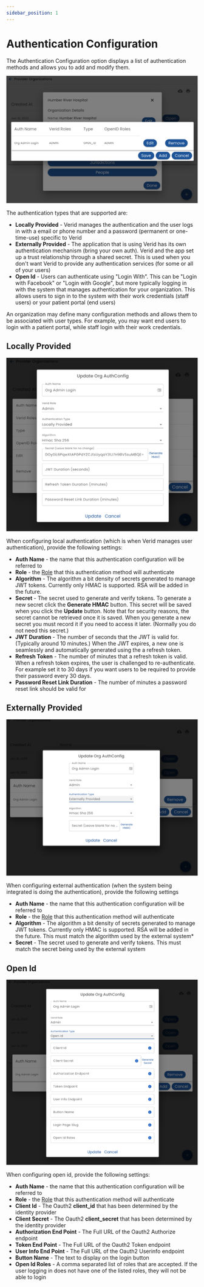 ```yaml
---
sidebar_position: 1
---
```

# Authentication Configuration

The Authentication Configuration option displays a list of authentication methods and allows you to add and modify them.

![Auth List](img/auth-list.png)

The authentication types that are supported are:

* **Locally Provided** - Verid manages the authentication and the user logs in with a email or phone number and a password (permanent or one-time-use) specific to Verid
* **Externally Provided** - The application that is using Verid has its own authentication mechanism (bring your own auth). Verid and the app set up a trust relationship through a shared secret.  This is used when you don't want Verid to provide any authentication services (for some or all of your users)
* **Open Id** - Users can authenticate using "Login With".  This can be "Login with Facebook" or "Login with Google", but more typically logging in with the system that manages authentication for your organization.  This allows users to sign in to the system with their work credentials (staff users) or your patient portal (end users)

An organization may define many configuration methods and allows them to be associated with user types. For example, you may want end users to login with a patient portal, while staff login with their work credentials.

## Locally Provided

![Auth Local](img/auth-local.png)

When configuring local authentication (which is when Verid manages user authentication), provide the following settings:

* **Auth Name** - the name that this authentication configuration will be referred to
* **Role** - the [Role](./../roles) that this authentication method will authenticate
* **Algorithm** - The algorithm a bit density of secrets generated to manage JWT tokens. Currently only HMAC is supported. RSA will be added in the future.
* **Secret** - The secret used to generate and verify tokens.  To generate a new secret click the **Generate HMAC** button.  This secret will be saved when you click the **Update** button.  Note that for security reasons, the secret cannot be retrieved once it is saved.  When you generate a new secret you must record it if you need to access it later. (Normally you do not need this secret.)
* **JWT Duration** - The number of seconds that the JWT is valid for.  (Typically around 10 minutes.) When the JWT expires, a new one is seamlessly and automatically generated using the a refresh token. 
* **Refresh Token** - The number of minutes that a refresh token is valid.  When a refresh token expires, the user is challenged to re-authenticate. For example set it to 30 days if you want users to be required to provide their password every 30 days.
* **Password Reset Link Duration** - The number of minutes a password reset link should be valid for

## Externally Provided

![Auth Ext](img/auth-external.png)

When configuring external authentication (when the system being integrated is doing the authentication), provide the following settings

* **Auth Name** - the name that this authentication configuration will be referred to
* **Role** - the [Role](./../roles) that this authentication method will authenticate
* **Algorithm** - The algorithm a bit density of secrets generated to manage JWT tokens. Currently only HMAC is supported. RSA will be added in the future.  This must match the algorithm used by the external system* 
* **Secret** - The secret used to generate and verify tokens. This must match the secret being used by the external system

## Open Id

![Auth Open Id](img/auth-open-id.png)

When configuring open id, provide the following settings:

* **Auth Name** - the name that this authentication configuration will be referred to
* **Role** - the [Role](./../roles) that this authentication method will authenticate
* **Client Id** - The Oauth2 __client_id__ that has been determined by the identity provider
* **Client Secret** - The Oauth2 __client_secret__ that has been determined by the identity provider
* **Authorization End Point** - The Full URL of the Oauth2 Authorize endpoint
* **Token End Point** - The Full URL of the Oauth2 Token endpoint
* **User Info End Point** - The Full URL of the Oauth2 Userinfo endpoint
* **Button Name** - The text to display on the login button
* **Open Id Roles** - A comma separated list of roles that are accepted.  If the user logging in does not have one of the listed roles, they will not be able to login